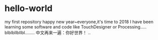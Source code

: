# hello-world
my first repository
happy new year~everyone,it's time to 2018
I have been learning some software and code like TouchDesigner or Processing.....
blblbllbllbl........
中文再来一遍：你好世界！
..
